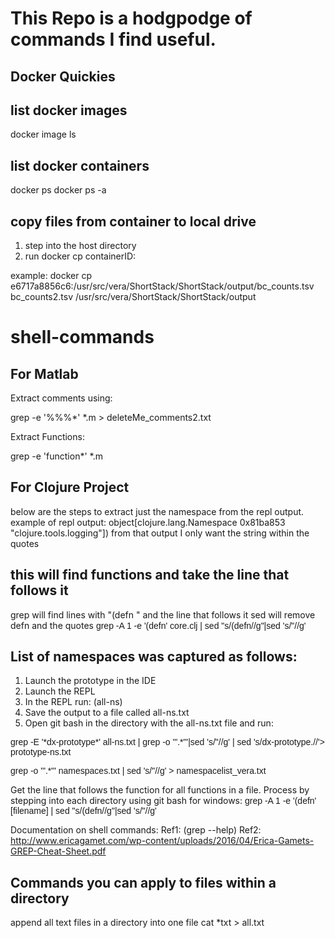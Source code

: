 # This Repo is a hodgpodge of commands I find useful.

## Docker Quickies

## list docker images
docker image ls
## list docker containers

docker ps
docker ps -a
## copy files from container to local drive
1. step into the host directory
2. run docker cp containerID:<path to file> <newfilename>
 
example: 
docker cp e6717a8856c6:/usr/src/vera/ShortStack/ShortStack/output/bc_counts.tsv bc_counts2.tsv
/usr/src/vera/ShortStack/ShortStack/output

# shell-commands
## For Matlab
Extract comments using:

grep -e '%%%*' *.m > deleteMe_comments2.txt

Extract Functions:

grep -e 'function*' *.m


## For Clojure Project
 below are the steps to extract just the namespace from the repl output.
 example of repl output: 
 object[clojure.lang.Namespace 0x81ba853 "clojure.tools.logging"])
 from that output I only want the string within the quotes

## this will find functions and take the line that follows it
grep will find lines with "(defn " and the line that follows it
sed will remove defn and the quotes
<font face="Arial">
 grep -A 1 -e '(defn' core.clj | sed "s/(defn//g"|sed 's/"//g'
</font>
## List of namespaces was captured as follows: 
1.	Launch the prototype in the IDE
2.	Launch the REPL
3.	In the REPL run: (all-ns)
4.	Save the output to a file called all-ns.txt
5.	Open git bash in the directory with the all-ns.txt file and run: 

<font face="Arial"> 
grep -E '*dx-prototype*' all-ns.txt | grep -o '".*"'|sed 's/"//g' | sed 's/dx-prototype.//'> prototype-ns.txt
 
grep -o '".*"' namespaces.txt | sed 's/"//g' > namespacelist_vera.txt

</font>

Get the line that follows the function for all functions in a file. Process by stepping into each directory using git bash for windows:
<font face="Arial"> 
grep -A 1 -e '(defn' [filename] | sed "s/(defn//g"|sed 's/"//g'
</font>

 Documentation on shell commands:
 Ref1: (grep --help) 
 Ref2: http://www.ericagamet.com/wp-content/uploads/2016/04/Erica-Gamets-GREP-Cheat-Sheet.pdf
 
 ## Commands you can apply to files within a directory
 append all text files in a directory into one file
 cat *txt > all.txt
